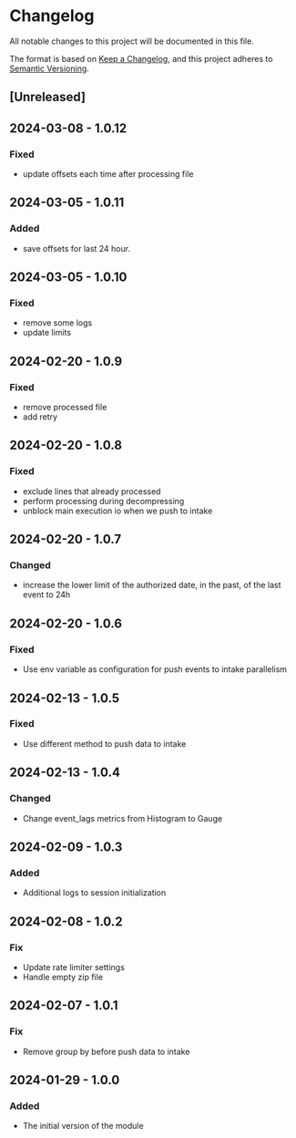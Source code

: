 # Changelog

All notable changes to this project will be documented in this file.

The format is based on [Keep a Changelog](https://keepachangelog.com/en/1.0.0/),
and this project adheres to [Semantic Versioning](https://semver.org/spec/v2.0.0.html).

## [Unreleased]

## 2024-03-08 - 1.0.12

### Fixed

- update offsets each time after processing file

## 2024-03-05 - 1.0.11

### Added

- save offsets for last 24 hour.

## 2024-03-05 - 1.0.10

### Fixed

- remove some logs
- update limits

## 2024-02-20 - 1.0.9

### Fixed

- remove processed file
- add retry 

## 2024-02-20 - 1.0.8

### Fixed

- exclude lines that already processed
- perform processing during decompressing
- unblock main execution io when we push to intake

## 2024-02-20 - 1.0.7

### Changed

- increase the lower limit of the authorized date, in the past, of the last event to 24h

## 2024-02-20 - 1.0.6

### Fixed

- Use env variable as configuration for push events to intake parallelism

## 2024-02-13 - 1.0.5

### Fixed

- Use different method to push data to intake

## 2024-02-13 - 1.0.4

### Changed

- Change event_lags metrics from Histogram to Gauge

## 2024-02-09 - 1.0.3

### Added

- Additional logs to session initialization

## 2024-02-08 - 1.0.2

### Fix

- Update rate limiter settings
- Handle empty zip file 

## 2024-02-07 - 1.0.1

### Fix

- Remove group by before push data to intake

## 2024-01-29 - 1.0.0

### Added

- The initial version of the module
